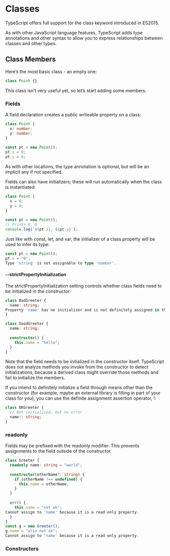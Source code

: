 # Classes

TypeScript offers full support for the class keyword introduced in ES2015.

As with other JavaScript language features, TypeScript adds type annotations and other syntax to allow you to express relationships between classes and other types.

## Class Members

Here’s the most basic class - an empty one:

```ts
class Point {}
```

This class isn’t very useful yet, so let’s start adding some members.

### Fields

A field declaration creates a public writeable property on a class:

```ts
class Point {
  x: number;
  y: number;
}
 
const pt = new Point();
pt.x = 0;
pt.y = 0;
```

As with other locations, the type annotation is optional, but will be an implicit any if not specified.

Fields can also have initializers; these will run automatically when the class is instantiated:

```ts
class Point {
  x = 0;
  y = 0;
}
 
const pt = new Point();
// Prints 0, 0
console.log(`${pt.x}, ${pt.y}`);
```

Just like with const, let, and var, the initializer of a class property will be used to infer its type:

```ts
const pt = new Point();
pt.x = "0";
Type 'string' is not assignable to type 'number'.
```

#### --strictPropertyInitialization

The strictPropertyInitialization setting controls whether class fields need to be initialized in the constructor.

```ts
class BadGreeter {
  name: string;
Property 'name' has no initializer and is not definitely assigned in the constructor.
}
```

```ts
class GoodGreeter {
  name: string;
 
  constructor() {
    this.name = "hello";
  }
}
```

Note that the field needs to be initialized in the constructor itself. TypeScript does not analyze methods you invoke from the constructor to detect initializations, because a derived class might override those methods and fail to initialize the members.

If you intend to definitely initialize a field through means other than the constructor (for example, maybe an external library is filling in part of your class for you), you can use the definite assignment assertion operator, !:

```ts
class OKGreeter {
  // Not initialized, but no error
  name!: string;
}
```

### readonly

Fields may be prefixed with the readonly modifier. This prevents assignments to the field outside of the constructor.

```ts
class Greeter {
  readonly name: string = "world";
 
  constructor(otherName?: string) {
    if (otherName !== undefined) {
      this.name = otherName;
    }
  }
 
  err() {
    this.name = "not ok";
Cannot assign to 'name' because it is a read-only property.
  }
}
const g = new Greeter();
g.name = "also not ok";
Cannot assign to 'name' because it is a read-only property.
```

### Constructors